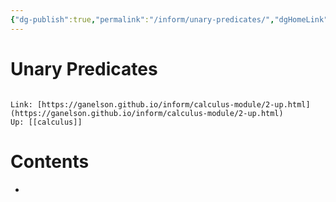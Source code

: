 ```yaml
---
{"dg-publish":true,"permalink":"/inform/unary-predicates/","dgHomeLink":true,"dgPassFrontmatter":false}
---
```


# Unary Predicates
```ad-info

Link: [https://ganelson.github.io/inform/calculus-module/2-up.html](https://ganelson.github.io/inform/calculus-module/2-up.html)
Up: [[calculus]]
```

# Contents
- 